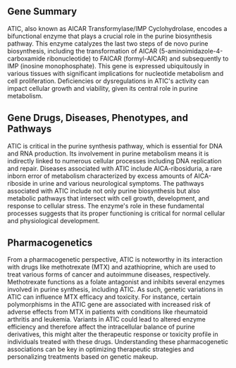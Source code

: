 ## Gene Summary
ATIC, also known as AICAR Transformylase/IMP Cyclohydrolase, encodes a bifunctional enzyme that plays a crucial role in the purine biosynthesis pathway. This enzyme catalyzes the last two steps of de novo purine biosynthesis, including the transformation of AICAR (5-aminoimidazole-4-carboxamide ribonucleotide) to FAICAR (formyl-AICAR) and subsequently to IMP (inosine monophosphate). This gene is expressed ubiquitously in various tissues with significant implications for nucleotide metabolism and cell proliferation. Deficiencies or dysregulations in ATIC's activity can impact cellular growth and viability, given its central role in purine metabolism.

## Gene Drugs, Diseases, Phenotypes, and Pathways
ATIC is critical in the purine synthesis pathway, which is essential for DNA and RNA production. Its involvement in purine metabolism means it is indirectly linked to numerous cellular processes including DNA replication and repair. Diseases associated with ATIC include AICA-ribosiduria, a rare inborn error of metabolism characterized by excess amounts of AICA-riboside in urine and various neurological symptoms. The pathways associated with ATIC include not only purine biosynthesis but also metabolic pathways that intersect with cell growth, development, and response to cellular stress. The enzyme's role in these fundamental processes suggests that its proper functioning is critical for normal cellular and physiological development.

## Pharmacogenetics
From a pharmacogenetic perspective, ATIC is noteworthy in its interaction with drugs like methotrexate (MTX) and azathioprine, which are used to treat various forms of cancer and autoimmune diseases, respectively. Methotrexate functions as a folate antagonist and inhibits several enzymes involved in purine synthesis, including ATIC. As such, genetic variations in ATIC can influence MTX efficacy and toxicity. For instance, certain polymorphisms in the ATIC gene are associated with increased risk of adverse effects from MTX in patients with conditions like rheumatoid arthritis and leukemia. Variants in ATIC could lead to altered enzyme efficiency and therefore affect the intracellular balance of purine derivatives, this might alter the therapeutic response or toxicity profile in individuals treated with these drugs. Understanding these pharmacogenetic associations can be key in optimizing therapeutic strategies and personalizing treatments based on genetic makeup.